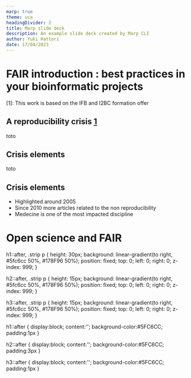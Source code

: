 ```yaml
---
marp: true
theme: uca
headingDivider: 2
title: Marp slide deck
description: An example slide deck created by Marp CLI
author: Yuki Hattori
date: 17/04/2023
---
```




# FAIR introduction : best practices in your bioinformatic projects

[1]: This work is based on the IFB and I2BC formation offer

## A reproducibility crisis [1](https://doi.org/10.1371/journal.pmed.0020124)

toto

## Crisis elements

toto

## Crisis elements

- Highlighted around 2005
- Since 2010 more articles related to the non reproducibility
- Medecine is one of the most impacted discipline

# Open science and FAIR


h1::after, .strip p {
  height: 30px;
  background: linear-gradient(to right, #5fc6cc 50%, #178F96 50%);
  position: fixed;
  top: 0;
  left: 0;
  right: 0;
  z-index: 999;
}

h2::after, .strip p  {
  height: 15px;
  background: linear-gradient(to right, #5fc6cc 50%, #178F96 50%);
  position: fixed;
  top: 0;
  left: 0;
  right: 0;
  z-index: 999;
}

h3::after, .strip p  {
  height: 15px;
  background: linear-gradient(to right, #5fc6cc 50%, #178F96 50%);
  position: fixed;
  top: 0;
  left: 0;
  right: 0;
  z-index: 999;
}

h1::after {
 display:block;
 content:'';
 background-color:#5FC6CC;
 padding:1px
}

h2::after {
  display:block;
  content:'';
  background-color:#5FC6CC;
  padding:3px
 }

h3::after {
  display:block;
  content:'';
  background-color:#5FC6CC;
  padding:1px
 }
